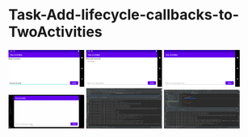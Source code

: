 # Task-Add-lifecycle-callbacks-to-TwoActivities

<img src="s1.png" width="150">

<img src="s2.png" width="150">

<img src="tasks2.png" width="150">

<img src="tasks2g.gif" width="150">

<img src="Screenshot1.png" width="150">

<img src="screenshot.png" width="150">

